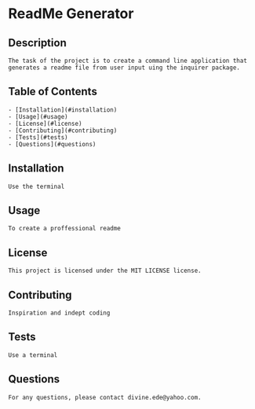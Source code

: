 # ReadMe Generator
## Description
    The task of the project is to create a command line application that generates a readme file from user input uing the inquirer package.

## Table of Contents
    - [Installation](#installation)
    - [Usage](#usage)
    - [License](#license)
    - [Contributing](#contributing)
    - [Tests](#tests)
    - [Questions](#questions)

## Installation
    Use the terminal
    
## Usage
    To create a proffessional readme
    
## License
    This project is licensed under the MIT LICENSE license.
    
## Contributing
    Inspiration and indept coding
    
## Tests
    Use a terminal
    
## Questions
    For any questions, please contact divine.ede@yahoo.com.
      